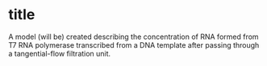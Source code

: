 # title

A model (will be) created describing the concentration of RNA formed from T7 RNA polymerase transcribed from a DNA template after passing through a tangential-flow filtration unit.
